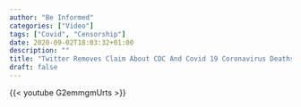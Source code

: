 ```yaml
---
author: "Be Informed"
categories: ["Video"]
tags: ["Covid", "Censorship"]
date: 2020-09-02T18:03:32+01:00
description: ""
title: "Twitter Removes Claim About CDC And Covid 19 Coronavirus Deaths That Trump Retweeted"
draft: false
---
```


{{< youtube G2emmgmUrts >}}